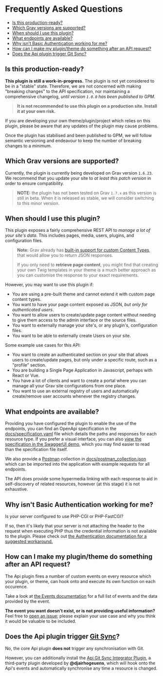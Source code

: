 # Frequently Asked Questions

- [Is this production-ready?](#is-this-production-ready)
- [Which Grav versions are supported?](#which-grav-versions-are-supported)
- [When should I use this plugin?](#when-should-i-use-this-plugin)
- [What endpoints are available?](#what-endpoints-are-available)
- [Why isn't Basic Authentication working for me?](#why-isnt-basic-authentication-working-for-me)
- [How can I make my plugin/theme do something after an API request?](#how-can-i-make-my-plugintheme-do-something-after-an-api-request)
- [Does the Api plugin trigger Git Sync?](#does-the-api-plugin-trigger-git-sync)

## Is this production-ready?

**This plugin is still a work-in-progress.** The plugin is not yet considered to be in a "stable" state. Therefore, we are not concerned with making "breaking changes" to the API specification, nor maintaining a comprehensive changelog, _until version `1.0.0` has been published to GPM_.

> **It is not recommended to use this plugin on a production site. Install it at your own risk.**

If you are developing your own theme/plugin/project which relies on this plugin, please be aware that any updates of the plugin may cause problems.

Once the plugin has stabilised and been published to GPM, we will follow semantic versioning and endeavour to keep the number of breaking changes to a minimum.

## Which Grav versions are supported?

Currently, the plugin is currently being developed on Grav version `1.6.23`. We recommend that you update your site to _at least this patch version_ in order to ensure compatibility.

> **NOTE:** the plugin has not been tested on Grav `1.7.x` as this version is still in beta. When it is released as stable, we will consider switching to this minor version.

## When should I use this plugin?

This plugin exposes a fairly comprehensive REST API to _manage a lot of your site's data_. This includes pages, media, users, plugins, and configuration files.

> **Note:** Grav already has [built-in support for custom Content Types](https://learn.getgrav.org/content/content-types), that would allow you to return JSON responses.
>
> If you only need to **retrieve page content**, you might find that creating your own Twig templates in your theme is a much better approach as you can customise the response to your exact requirements.

However, you may want to use this plugin if:

- You are using a pre-built theme and cannot extend it with custom page content types.
- You want to have your page content exposed as JSON, _but only for authenticated users_.
- You want to allow users to create/update page content without needing to give them access to the admin interface or the source files.
- You want to externally manage your site's, or any plugin's, configuration files.
- You want to be able to externally create Users on your site.

Some example use cases for this API:

- You want to create an authenticated section on your site that allows users to create/update pages, but only under a specific route, such as a "profile" section.
- You are building a Single Page Application in Javascript, perhaps with React or Vue.
- You have a lot of clients and want to create a portal where you can manage all your Grav site configurations from one place.
- You want to use an external registry of users and automatically create/remove user accounts whenever the registry changes.

## What endpoints are available?

Providing you have configured the plugin to enable the use of the endpoints, you can find an OpenApi specification in the [docs/specification.yaml](https://github.com/Regaez/grav-plugin-api/blob/master/docs/specification.yaml) file which details the paths and responses for each resource type. If you prefer a visual interface, you can also [view the specification in the SwaggerUI demo](http://petstore.swagger.io/?url=https://raw.githubusercontent.com/Regaez/grav-plugin-api/master/docs/specification.yaml), which you may find easier to read than the specification file itself.

We also provide a [Postman](https://www.postman.com/) collection in [docs/postman_collection.json](https://github.com/Regaez/grav-plugin-api/blob/master/docs/postman_collection.json) which can be imported into the application with example requests for all endpoints.

The API does provide some hypermedia linking with each response to aid in self-discovery of related resources, however (at this stage) it is not exhaustive.

## Why isn't Basic Authentication working for me?

Is your server configured to use PHP-CGI or PHP-FastCGI?

If so, then it's likely that your server is not attaching the header to the request when executing PHP thus the credential information is not available to the plugin. Please check out [the Authentication documentation for a suggested workaround.](https://github.com/Regaez/grav-plugin-api/blob/master/docs/AUTHENTICATION.md#php-cgi-and-php-fastcgi)

## How can I make my plugin/theme do something after an API request?

The Api plugin fires a number of custom events on every resource which your plugin, or theme, can hook onto and execute its own function on each occurence.

Take a look at [the Events documentation](https://github.com/Regaez/grav-plugin-api/blob/master/docs/EVENTS.md) for a full list of events and the data provided by the event.

**The event you want doesn't exist, or is not providing useful information?** Feel free to [open an issue](https://github.com/Regaez/grav-plugin-api/issues/new?assignees=&labels=feature&template=feature-request.md&title=feat%3A+your+idea); please explain your use case and why you think it would be valuable to be included.

## Does the Api plugin trigger [Git Sync](https://github.com/trilbymedia/grav-plugin-git-sync)?

No, the core Api plugin **does not** trigger any synchronisation with Git.

However, you can additionally install the [Api Git Sync Integrator Plugin](https://github.com/djairhogeuens/grav-plugin-api-git-sync-integrator), a third-party plugin developed by **@djairhogeuens**, which will hook onto the Api's events and automatically synchronise any time a resource is changed.
